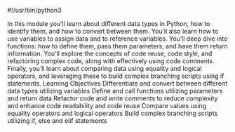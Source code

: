#!/usr/bin/python3

In this module you’ll learn about different data types in Python, how to identify them, and how to convert between them. You’ll also learn how to use variables to assign data and to reference variables. You’ll deep dive into functions: how to define them, pass them parameters, and have them return information. You’ll explore the concepts of code reuse, code style, and refactoring complex code, along with effectively using code comments. Finally, you’ll learn about comparing data using equality and logical operators, and leveraging these to build complex branching scripts using if statements.
Learning Objectives
Differentiate and convert between different data types utilizing variables
Define and call functions utilizing parameters and return data
Refactor code and write comments to reduce complexity and enhance code readability and code reuse
Compare values using equality operators and logical operators
Build complex branching scripts utilizing if, else and elif statements
